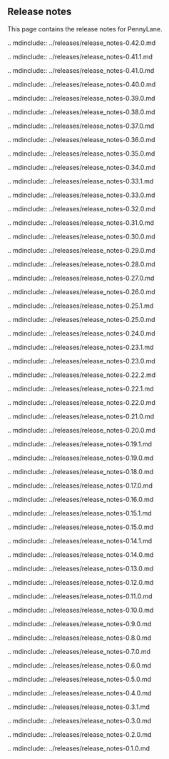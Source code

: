 Release notes
-------------

This page contains the release notes for PennyLane.

.. mdinclude:: ../releases/release_notes-0.42.0.md

.. mdinclude:: ../releases/release_notes-0.41.1.md

.. mdinclude:: ../releases/release_notes-0.41.0.md

.. mdinclude:: ../releases/release_notes-0.40.0.md

.. mdinclude:: ../releases/release_notes-0.39.0.md

.. mdinclude:: ../releases/release_notes-0.38.0.md

.. mdinclude:: ../releases/release_notes-0.37.0.md

.. mdinclude:: ../releases/release_notes-0.36.0.md

.. mdinclude:: ../releases/release_notes-0.35.0.md

.. mdinclude:: ../releases/release_notes-0.34.0.md

.. mdinclude:: ../releases/release_notes-0.33.1.md

.. mdinclude:: ../releases/release_notes-0.33.0.md

.. mdinclude:: ../releases/release_notes-0.32.0.md

.. mdinclude:: ../releases/release_notes-0.31.0.md

.. mdinclude:: ../releases/release_notes-0.30.0.md

.. mdinclude:: ../releases/release_notes-0.29.0.md

.. mdinclude:: ../releases/release_notes-0.28.0.md

.. mdinclude:: ../releases/release_notes-0.27.0.md

.. mdinclude:: ../releases/release_notes-0.26.0.md

.. mdinclude:: ../releases/release_notes-0.25.1.md

.. mdinclude:: ../releases/release_notes-0.25.0.md

.. mdinclude:: ../releases/release_notes-0.24.0.md

.. mdinclude:: ../releases/release_notes-0.23.1.md

.. mdinclude:: ../releases/release_notes-0.23.0.md

.. mdinclude:: ../releases/release_notes-0.22.2.md

.. mdinclude:: ../releases/release_notes-0.22.1.md

.. mdinclude:: ../releases/release_notes-0.22.0.md

.. mdinclude:: ../releases/release_notes-0.21.0.md

.. mdinclude:: ../releases/release_notes-0.20.0.md

.. mdinclude:: ../releases/release_notes-0.19.1.md

.. mdinclude:: ../releases/release_notes-0.19.0.md

.. mdinclude:: ../releases/release_notes-0.18.0.md

.. mdinclude:: ../releases/release_notes-0.17.0.md

.. mdinclude:: ../releases/release_notes-0.16.0.md

.. mdinclude:: ../releases/release_notes-0.15.1.md

.. mdinclude:: ../releases/release_notes-0.15.0.md

.. mdinclude:: ../releases/release_notes-0.14.1.md

.. mdinclude:: ../releases/release_notes-0.14.0.md

.. mdinclude:: ../releases/release_notes-0.13.0.md

.. mdinclude:: ../releases/release_notes-0.12.0.md

.. mdinclude:: ../releases/release_notes-0.11.0.md

.. mdinclude:: ../releases/release_notes-0.10.0.md

.. mdinclude:: ../releases/release_notes-0.9.0.md

.. mdinclude:: ../releases/release_notes-0.8.0.md

.. mdinclude:: ../releases/release_notes-0.7.0.md

.. mdinclude:: ../releases/release_notes-0.6.0.md

.. mdinclude:: ../releases/release_notes-0.5.0.md

.. mdinclude:: ../releases/release_notes-0.4.0.md

.. mdinclude:: ../releases/release_notes-0.3.1.md

.. mdinclude:: ../releases/release_notes-0.3.0.md

.. mdinclude:: ../releases/release_notes-0.2.0.md

.. mdinclude:: ../releases/release_notes-0.1.0.md
